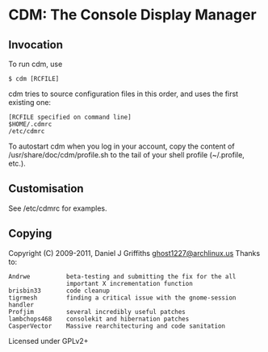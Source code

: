 CDM: The Console Display Manager
================================


Invocation
----------

To run cdm, use

    $ cdm [RCFILE]

cdm tries to source configuration files in this order, and uses the first
existing one:

    [RCFILE specified on command line]
    $HOME/.cdmrc
    /etc/cdmrc

To autostart cdm when you log in your account, copy the content of
/usr/share/doc/cdm/profile.sh to the tail of your shell profile (~/.profile,
etc.).


Customisation
-------------

See /etc/cdmrc for examples.


Copying
-------

Copyright (C) 2009-2011, Daniel J Griffiths <ghost1227@archlinux.us>
Thanks to:

    Andrwe          beta-testing and submitting the fix for the all
                    important X incrementation function
    brisbin33       code cleanup
    tigrmesh        finding a critical issue with the gnome-session handler
    Profjim         several incredibly useful patches
    lambchops468    consolekit and hibernation patches
    CasperVector    Massive rearchitecturing and code sanitation

Licensed under GPLv2+

